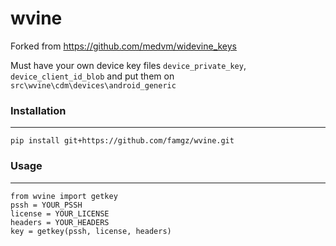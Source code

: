 # wvine
Forked from https://github.com/medvm/widevine_keys

Must have your own device key files `device_private_key`, `device_client_id_blob` and put them on `src\wvine\cdm\devices\android_generic`

### Installation
-----
```
pip install git+https://github.com/famgz/wvine.git
```

### Usage
-----
```
from wvine import getkey
pssh = YOUR_PSSH
license = YOUR_LICENSE
headers = YOUR_HEADERS
key = getkey(pssh, license, headers)
```
